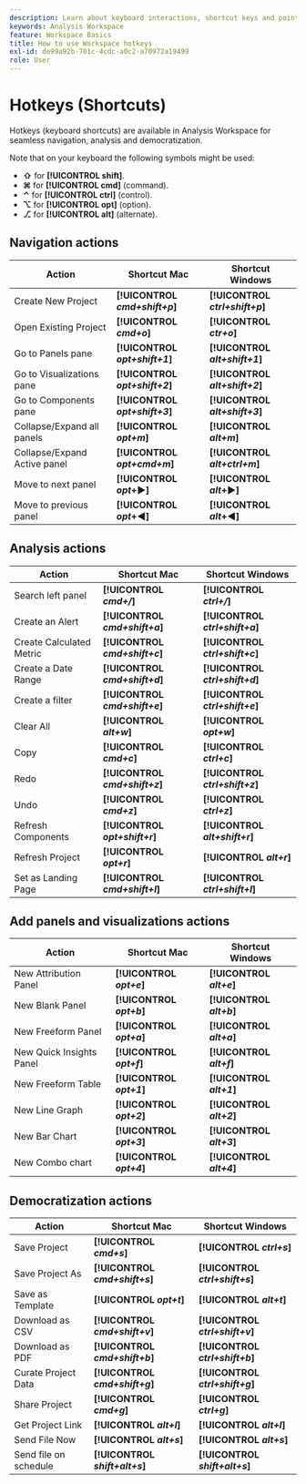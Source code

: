 ```yaml
---
description: Learn about keyboard interactions, shortcut keys and point-and-click behaviors available in Analysis Workspace.
keywords: Analysis Workspace
feature: Workspace Basics
title: How to use Workspace hotkeys
exl-id: de99a92b-701c-4cdc-a0c2-a70972a19499
role: User
---
```

# Hotkeys (Shortcuts)

Hotkeys (keyboard shortcuts) are available in Analysis Workspace for seamless navigation, analysis and democratization.

Note that on your keyboard the following symbols might be used:

- **⇧** for **[!UICONTROL **shift**]**.
- **⌘** for **[!UICONTROL **cmd**]** (command).
- **⌃** for **[!UICONTROL **ctrl**]** (control).
- **⌥** for **[!UICONTROL **opt**]** (option).
- **⎇** for **[!UICONTROL **alt**]** (alternate).

## Navigation actions

 |  Action  |  Shortcut Mac  |  Shortcut Windows  | 
 | --- | --- | --- | 
 | Create New Project | **[!UICONTROL *cmd+shift+p*]** |  **[!UICONTROL *ctrl+shift+p*]**  | 
 | Open Existing Project | **[!UICONTROL *cmd+o*]** |  **[!UICONTROL *ctr+o*]**  | 
 | Go to Panels pane | **[!UICONTROL *opt+shift+1*]** |  **[!UICONTROL *alt+shift+1*]**  | 
 | Go to Visualizations pane | **[!UICONTROL *opt+shift+2*]**  | **[!UICONTROL *alt+shift+2*]** |
 | Go to Components pane | **[!UICONTROL *opt+shift+3*]** | **[!UICONTROL *alt+shift+3*]**  | 
 | Collapse/Expand all panels | **[!UICONTROL *opt+m*]** | **[!UICONTROL *alt+m*]**  | 
 | Collapse/Expand Active panel | **[!UICONTROL *opt+cmd+m*]** | **[!UICONTROL *alt+ctrl+m*]**  | 
 | Move to next panel | **[!UICONTROL *opt*+▶︎]** | **[!UICONTROL *alt*+▶︎]**  | 
 | Move to previous panel | **[!UICONTROL *opt*+◀︎]** | **[!UICONTROL *alt*+◀︎]**  | 

## Analysis actions

 |  Action  |  Shortcut Mac  |  Shortcut Windows  | 
 | --- | --- | --- | 
 | Search left panel | **[!UICONTROL *cmd+/*]** | **[!UICONTROL *ctrl+/*]** | 
 | Create an Alert | **[!UICONTROL *cmd+shift+a*]** | **[!UICONTROL *ctrl+shift+a*]** | 
 | Create Calculated Metric | **[!UICONTROL *cmd+shift+c*]** | **[!UICONTROL *ctrl+shift+c*]**| 
 | Create a Date Range | **[!UICONTROL *cmd+shift+d*]** | **[!UICONTROL *ctrl+shift+d*]** | 
 | Create a filter  | **[!UICONTROL *cmd+shift+e*]** | **[!UICONTROL *ctrl+shift+e*]** | 
 | Clear All | **[!UICONTROL *alt+w*]** | **[!UICONTROL *opt+w*]** | 
 | Copy | **[!UICONTROL *cmd+c*]** | **[!UICONTROL *ctrl+c*]** | 
 | Redo | **[!UICONTROL *cmd+shift+z*]** | **[!UICONTROL *ctrl+shift+z*]** | 
 | Undo | **[!UICONTROL *cmd+z*]** | **[!UICONTROL *ctrl+z*]** | 
 | Refresh Components | **[!UICONTROL *opt+shift+r*]** | **[!UICONTROL *alt+shift+r*]** | 
 | Refresh Project | **[!UICONTROL *opt+r*]** | **[!UICONTROL *alt+r*]** | 
 | Set as Landing Page | **[!UICONTROL *cmd+shift+l*]** | **[!UICONTROL *ctrl+shift+l*]** | 

## Add panels and visualizations actions

 |  Action  |  Shortcut Mac  |  Shortcut Windows  | 
 | --- | --- | --- | 
 | New Attribution Panel | **[!UICONTROL *opt+e*]** | **[!UICONTROL *alt+e*]** | 
 | New Blank Panel | **[!UICONTROL *opt+b*]** | **[!UICONTROL *alt+b*]** | 
 | New Freeform Panel | **[!UICONTROL *opt+a*]** | **[!UICONTROL *alt+a*]** | 
 | New Quick Insights Panel | **[!UICONTROL *opt+f*]** | **[!UICONTROL *alt+f*]** | 
 | New Freeform Table | **[!UICONTROL *opt+1*]** | **[!UICONTROL *alt+1*]** | 
 | New Line Graph | **[!UICONTROL *opt+2*]** | **[!UICONTROL *alt+2*]** | 
 | New Bar Chart | **[!UICONTROL *opt+3*]** | **[!UICONTROL *alt+3*]** | 
 | New Combo chart | **[!UICONTROL *opt+4*]** |  **[!UICONTROL *alt+4*]** | 

## Democratization actions

 |  Action  |  Shortcut Mac  |  Shortcut Windows  | 
 | --- | --- | --- | 
 | Save Project | **[!UICONTROL *cmd+s*]** | **[!UICONTROL *ctrl+s*]** | 
 | Save Project As | **[!UICONTROL *cmd+shift+s*]** | **[!UICONTROL *ctrl+shift+s*]** | 
 | Save as Template | **[!UICONTROL *opt+t*]** | **[!UICONTROL *alt+t*]** | 
 | Download as CSV | **[!UICONTROL *cmd+shift+v*]** | **[!UICONTROL *ctrl+shift+v*]** | 
 | Download as PDF | **[!UICONTROL *cmd+shift+b*]** | **[!UICONTROL *ctrl+shift+b*]** | 
 | Curate Project Data | **[!UICONTROL *cmd+shift+g*]** | **[!UICONTROL *ctrl+shift+g*]** | 
 | Share Project | **[!UICONTROL *cmd+g*]** | **[!UICONTROL *ctrl+g*]** | 
 | Get Project Link | **[!UICONTROL *alt+l*]** | **[!UICONTROL *alt+l*]** | 
 | Send File Now | **[!UICONTROL *alt+s*]** | **[!UICONTROL *alt+s*]** | 
 | Send file on schedule | **[!UICONTROL *shift+alt+s*]** | **[!UICONTROL *shift+alt+s*]** | 
